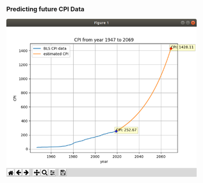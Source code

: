 ### Predicting future CPI Data

![CPI Values from 1947 to 2069](./img/cpi_chart.png?raw=true "Title")


